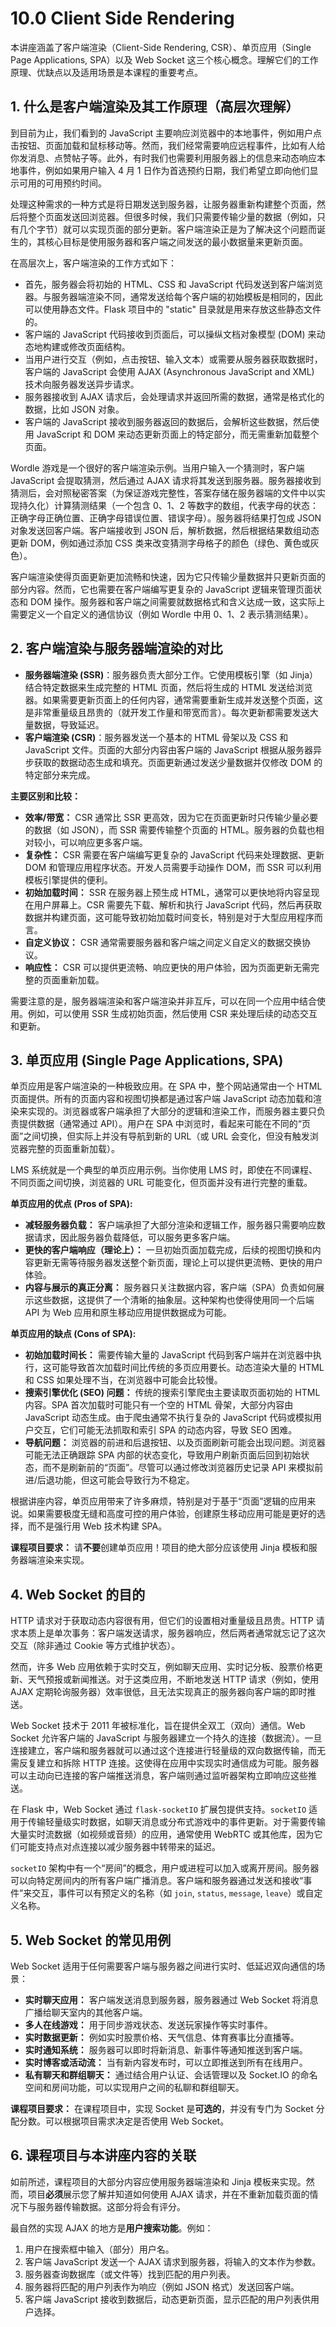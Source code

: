 # 10.0 Client Side Rendering

本讲座涵盖了客户端渲染（Client-Side Rendering, CSR）、单页应用（Single Page Applications, SPA）以及 Web Socket 这三个核心概念。理解它们的工作原理、优缺点以及适用场景是本课程的重要考点。

## 1. 什么是客户端渲染及其工作原理（高层次理解）

到目前为止，我们看到的 JavaScript 主要响应浏览器中的本地事件，例如用户点击按钮、页面加载和鼠标移动等。然而，我们经常需要响应远程事件，比如有人给你发消息、点赞帖子等。此外，有时我们也需要利用服务器上的信息来动态响应本地事件，例如如果用户输入 4 月 1 日作为首选预约日期，我们希望立即向他们显示可用的可用预约时间。

处理这种需求的一种方式是将日期发送到服务器，让服务器重新构建整个页面，然后将整个页面发送回浏览器。但很多时候，我们只需要传输少量的数据（例如，只有几个字节）就可以实现页面的部分更新。客户端渲染正是为了解决这个问题而诞生的，其核心目标是使用服务器和客户端之间发送的最小数据量来更新页面。

在高层次上，客户端渲染的工作方式如下：

- 首先，服务器会将初始的 HTML、CSS 和 JavaScript 代码发送到客户端浏览器。与服务器端渲染不同，通常发送给每个客户端的初始模板是相同的，因此可以使用静态文件。Flask 项目中的 "static" 目录就是用来存放这些静态文件的。
- 客户端的 JavaScript 代码接收到页面后，可以操纵文档对象模型 (DOM) 来动态地构建或修改页面结构。
- 当用户进行交互（例如，点击按钮、输入文本）或需要从服务器获取数据时，客户端的 JavaScript 会使用 AJAX (Asynchronous JavaScript and XML) 技术向服务器发送异步请求。
- 服务器接收到 AJAX 请求后，会处理请求并返回所需的数据，通常是格式化的数据，比如 JSON 对象。
- 客户端的 JavaScript 接收到服务器返回的数据后，会解析这些数据，然后使用 JavaScript 和 DOM 来动态更新页面上的特定部分，而无需重新加载整个页面。

Wordle 游戏是一个很好的客户端渲染示例。当用户输入一个猜测时，客户端 JavaScript 会提取猜测，然后通过 AJAX 请求将其发送到服务器。服务器接收到猜测后，会对照秘密答案（为保证游戏完整性，答案存储在服务器端的文件中以实现持久化）计算猜测结果（一个包含 0、1、2 等数字的数组，代表字母的状态：正确字母正确位置、正确字母错误位置、错误字母）。服务器将结果打包成 JSON 对象发送回客户端。客户端接收到 JSON 后，解析数据，然后根据结果数组动态更新 DOM，例如通过添加 CSS 类来改变猜测字母格子的颜色（绿色、黄色或灰色）。

客户端渲染使得页面更新更加流畅和快速，因为它只传输少量数据并只更新页面的部分内容。然而，它也需要在客户端编写更复杂的 JavaScript 逻辑来管理页面状态和 DOM 操作。服务器和客户端之间需要就数据格式和含义达成一致，这实际上需要定义一个自定义的通信协议（例如 Wordle 中用 0、1、2 表示猜测结果）。

## 2. 客户端渲染与服务器端渲染的对比

- **服务器端渲染 (SSR)**：服务器负责大部分工作。它使用模板引擎（如 Jinja）结合特定数据来生成完整的 HTML 页面，然后将生成的 HTML 发送给浏览器。如果需要更新页面上的任何内容，通常需要重新生成并发送整个页面，这是非常重量级且昂贵的（就开发工作量和带宽而言）。每次更新都需要发送大量数据，导致延迟。
- **客户端渲染 (CSR)**：服务器发送一个基本的 HTML 骨架以及 CSS 和 JavaScript 文件。页面的大部分内容由客户端的 JavaScript 根据从服务器异步获取的数据动态生成和填充。页面更新通过发送少量数据并仅修改 DOM 的特定部分来完成。

**主要区别和比较：**

- **效率/带宽：** CSR 通常比 SSR 更高效，因为它在页面更新时只传输少量必要的数据（如 JSON），而 SSR 需要传输整个页面的 HTML。服务器的负载也相对较小，可以响应更多客户端。
- **复杂性：** CSR 需要在客户端编写更复杂的 JavaScript 代码来处理数据、更新 DOM 和管理应用程序状态。开发人员需要手动操作 DOM，而 SSR 可以利用模板引擎提供的便利。
- **初始加载时间：** SSR 在服务器上预生成 HTML，通常可以更快地将内容呈现在用户屏幕上。CSR 需要先下载、解析和执行 JavaScript 代码，然后再获取数据并构建页面，这可能导致初始加载时间变长，特别是对于大型应用程序而言。
- **自定义协议：** CSR 通常需要服务器和客户端之间定义自定义的数据交换协议。
- **响应性：** CSR 可以提供更流畅、响应更快的用户体验，因为页面更新无需完整的页面重新加载。

需要注意的是，服务器端渲染和客户端渲染并非互斥，可以在同一个应用中结合使用。例如，可以使用 SSR 生成初始页面，然后使用 CSR 来处理后续的动态交互和更新。

## 3. 单页应用 (Single Page Applications, SPA)

单页应用是客户端渲染的一种极致应用。在 SPA 中，整个网站通常由一个 HTML 页面提供。所有的页面内容和视图切换都是通过客户端 JavaScript 动态加载和渲染来实现的。浏览器或客户端承担了大部分的逻辑和渲染工作，而服务器主要只负责提供数据（通常通过 API）。用户在 SPA 中浏览时，看起来可能在不同的“页面”之间切换，但实际上并没有导航到新的 URL（或 URL 会变化，但没有触发浏览器完整的页面重新加载）。

LMS 系统就是一个典型的单页应用示例。当你使用 LMS 时，即使在不同课程、不同页面之间切换，浏览器的 URL 可能变化，但页面并没有进行完整的重载。

**单页应用的优点 (Pros of SPA):**

- **减轻服务器负载：** 客户端承担了大部分渲染和逻辑工作，服务器只需要响应数据请求，因此服务器负载降低，可以服务更多客户端。
- **更快的客户端响应（理论上）：** 一旦初始页面加载完成，后续的视图切换和内容更新无需等待服务器发送整个新页面，理论上可以提供更流畅、更快的用户体验。
- **内容与展示的真正分离：** 服务器只关注数据内容，客户端（SPA）负责如何展示这些数据，这提供了一个清晰的抽象层。这种架构也使得使用同一个后端 API 为 Web 应用和原生移动应用提供数据成为可能。

**单页应用的缺点 (Cons of SPA):**

- **初始加载时间长：** 需要传输大量的 JavaScript 代码到客户端并在浏览器中执行，这可能导致首次加载时间比传统的多页应用要长。动态渲染大量的 HTML 和 CSS 如果处理不当，在浏览器中可能会比较慢。
- **搜索引擎优化 (SEO) 问题：** 传统的搜索引擎爬虫主要读取页面初始的 HTML 内容。SPA 首次加载时可能只有一个空的 HTML 骨架，大部分内容由 JavaScript 动态生成。由于爬虫通常不执行复杂的 JavaScript 代码或模拟用户交互，它们可能无法抓取和索引 SPA 的动态内容，导致 SEO 困难。
- **导航问题：** 浏览器的前进和后退按钮、以及页面刷新可能会出现问题。浏览器可能无法正确跟踪 SPA 内部的状态变化，导致用户刷新页面后回到初始状态，而不是刷新前的“页面”。尽管可以通过修改浏览器历史记录 API 来模拟前进/后退功能，但这可能会导致行为不稳定。

根据讲座内容，单页应用带来了许多麻烦，特别是对于基于“页面”逻辑的应用来说。如果需要极度无缝和高度可控的用户体验，创建原生移动应用可能是更好的选择，而不是强行用 Web 技术构建 SPA。

**课程项目要求：** 请**不要**创建单页应用！项目的绝大部分应该使用 Jinja 模板和服务器端渲染来实现。

## 4. Web Socket 的目的

HTTP 请求对于获取动态内容很有用，但它们的设置相对重量级且昂贵。HTTP 请求本质上是单次事务：客户端发送请求，服务器响应，然后两者通常就忘记了这次交互（除非通过 Cookie 等方式维护状态）。

然而，许多 Web 应用依赖于实时交互，例如聊天应用、实时记分板、股票价格更新、天气预报或新闻推送。对于这类应用，不断地发送 HTTP 请求（例如，使用 AJAX 定期轮询服务器）效率很低，且无法实现真正的服务器向客户端的即时推送。

Web Socket 技术于 2011 年被标准化，旨在提供全双工（双向）通信。Web Socket 允许客户端的 JavaScript 与服务器建立一个持久的连接（数据流）。一旦连接建立，客户端和服务器就可以通过这个连接进行轻量级的双向数据传输，而无需反复建立和拆除 HTTP 连接。这使得在应用中实现实时通信成为可能。服务器可以主动向已连接的客户端推送消息，客户端则通过监听器架构立即响应这些推送。

在 Flask 中，Web Socket 通过 `flask-socketIO` 扩展包提供支持。`socketIO` 适用于传输轻量级实时数据，如聊天消息或分布式游戏中的事件更新。对于需要传输大量实时流数据（如视频或音频）的应用，通常使用 WebRTC 或其他库，因为它们可能支持点对点连接以减少服务器中转带来的延迟。

`socketIO` 架构中有一个“房间”的概念，用户或进程可以加入或离开房间。服务器可以向特定房间内的所有客户端广播消息。客户端和服务器通过发送和接收“事件”来交互，事件可以有预定义的名称（如 `join`, `status`, `message`, `leave`）或自定义名称。

## 5. Web Socket 的常见用例

Web Socket 适用于任何需要客户端与服务器之间进行实时、低延迟双向通信的场景：

- **实时聊天应用：** 客户端发送消息到服务器，服务器通过 Web Socket 将消息广播给聊天室内的其他客户端。
- **多人在线游戏：** 用于同步游戏状态、发送玩家操作等实时事件。
- **实时数据更新：** 例如实时股票价格、天气信息、体育赛事比分直播等。
- **实时通知系统：** 服务器可以即时将新消息、新事件等通知推送到客户端。
- **实时博客或活动流：** 当有新内容发布时，可以立即推送到所有在线用户。
- **私有聊天和群组聊天：** 通过结合用户认证、会话管理以及 Socket.IO 的命名空间和房间功能，可以实现用户之间的私聊和群组聊天。

**课程项目要求：** 在课程项目中，实现 Socket 是**可选的**，并没有专门为 Socket 分配分数。可以根据项目需求决定是否使用 Web Socket。

## 6. 课程项目与本讲座内容的关联

如前所述，课程项目的大部分内容应使用服务器端渲染和 Jinja 模板来实现。然而，项目**必须**展示您了解并知道如何使用 AJAX 请求，并在不重新加载页面的情况下与服务器传输数据。这部分将会有评分。

最自然的实现 AJAX 的地方是**用户搜索功能**。例如：

1. 用户在搜索框中输入（部分）用户名。
2. 客户端 JavaScript 发送一个 AJAX 请求到服务器，将输入的文本作为参数。
3. 服务器查询数据库（或文件等）找到匹配的用户列表。
4. 服务器将匹配的用户列表作为响应（例如 JSON 格式）发送回客户端。
5. 客户端 JavaScript 接收到数据后，动态更新页面，显示匹配的用户列表供用户选择。